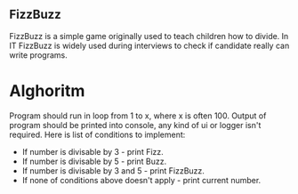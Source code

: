 FizzBuzz
--------

FizzBuzz is a simple game originally used to teach children how to divide. In IT FizzBuzz is widely used during interviews to check if candidate really can write programs. 

# Alghoritm
Program should run in loop from 1 to x, where x is often 100. Output of program should be printed into console, any kind of ui or logger isn't required. Here is list of conditions to implement:

* If number is divisable by 3 - print Fizz.
* If number is divisable by 5 - print Buzz.
* If number is divisable by 3 and 5 - print FizzBuzz.
* If none of conditions above doesn't apply - print current number.